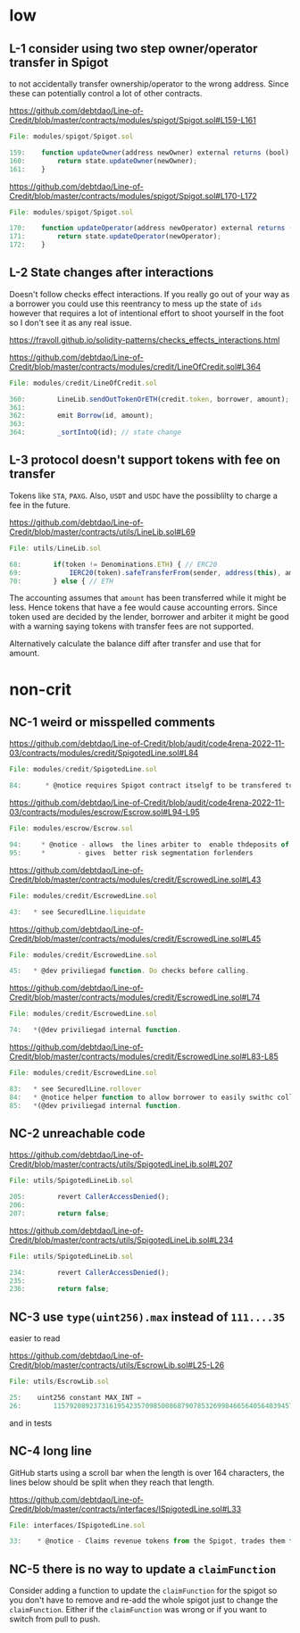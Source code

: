 # low

## L-1 consider using two step owner/operator transfer in Spigot

to not accidentally transfer ownership/operator to the wrong address. Since these can potentially control a lot of other contracts.

https://github.com/debtdao/Line-of-Credit/blob/master/contracts/modules/spigot/Spigot.sol#L159-L161
```javascript
File: modules/spigot/Spigot.sol

159:    function updateOwner(address newOwner) external returns (bool) {
160:        return state.updateOwner(newOwner);
161:    }
```

https://github.com/debtdao/Line-of-Credit/blob/master/contracts/modules/spigot/Spigot.sol#L170-L172
```javascript
File: modules/spigot/Spigot.sol

170:    function updateOperator(address newOperator) external returns (bool) {
171:        return state.updateOperator(newOperator);
172:    }
```

## L-2 State changes after interactions

Doesn't follow checks effect interactions. If you really go out of your way as a borrower you could use this reentrancy to mess up the state of `ids` however that requires a lot of intentional effort to shoot yourself in the foot so I don't see it as any real issue.

https://fravoll.github.io/solidity-patterns/checks_effects_interactions.html

https://github.com/debtdao/Line-of-Credit/blob/master/contracts/modules/credit/LineOfCredit.sol#L364
```javascript
File: modules/credit/LineOfCredit.sol

360:        LineLib.sendOutTokenOrETH(credit.token, borrower, amount); // interaction
361:
362:        emit Borrow(id, amount);
363:
364:        _sortIntoQ(id); // state change
```

## L-3 protocol doesn't support tokens with fee on transfer

Tokens like `STA`, `PAXG`. Also, `USDT` and `USDC` have the possiblilty to charge a fee in the future.

https://github.com/debtdao/Line-of-Credit/blob/master/contracts/utils/LineLib.sol#L69
```javascript
File: utils/LineLib.sol

68:        if(token != Denominations.ETH) { // ERC20
69:            IERC20(token).safeTransferFrom(sender, address(this), amount);
70:        } else { // ETH
```

The accounting assumes that `amount` has been transferred while it might be less. Hence tokens that have a fee would cause accounting errors. Since token used are decided by the lender, borrower and arbiter it might be good with a warning saying tokens with transfer fees are not supported.

Alternatively calculate the balance diff after transfer and use that for amount.

# non-crit

## NC-1 weird or misspelled comments
https://github.com/debtdao/Line-of-Credit/blob/audit/code4rena-2022-11-03/contracts/modules/credit/SpigotedLine.sol#L84
```javascript
File: modules/credit/SpigotedLine.sol

84:      * @notice requires Spigot contract itselgf to be transfered to Arbiter and sold off to a 3rd party before declaring insolvent
```


https://github.com/debtdao/Line-of-Credit/blob/audit/code4rena-2022-11-03/contracts/modules/escrow/Escrow.sol#L94-L95
```javascript
File: modules/escrow/Escrow.sol

94:     * @notice - allows  the lines arbiter to  enable thdeposits of an asset
95:     *        - gives  better risk segmentation forlenders
```

https://github.com/debtdao/Line-of-Credit/blob/master/contracts/modules/credit/EscrowedLine.sol#L43
```javascript
File: modules/credit/EscrowedLine.sol

43:   * see SecuredlLine.liquidate
```

https://github.com/debtdao/Line-of-Credit/blob/master/contracts/modules/credit/EscrowedLine.sol#L45
```javascript
File: modules/credit/EscrowedLine.sol

45:   * @dev priviliegad function. Do checks before calling.
```

https://github.com/debtdao/Line-of-Credit/blob/master/contracts/modules/credit/EscrowedLine.sol#L74
```javascript
File: modules/credit/EscrowedLine.sol

74:   *(@dev priviliegad internal function.
```

https://github.com/debtdao/Line-of-Credit/blob/master/contracts/modules/credit/EscrowedLine.sol#L83-L85
```javascript
File: modules/credit/EscrowedLine.sol

83:   * see SecuredlLine.rollover
84:   * @notice helper function to allow borrower to easily swithc collateral to a new Line after repyment
85:   *(@dev priviliegad internal function.
```

## NC-2 unreachable code

https://github.com/debtdao/Line-of-Credit/blob/master/contracts/utils/SpigotedLineLib.sol#L207
```javascript
File: utils/SpigotedLineLib.sol

205:        revert CallerAccessDenied();
206:
207:        return false;
```
https://github.com/debtdao/Line-of-Credit/blob/master/contracts/utils/SpigotedLineLib.sol#L234
```javascript
File: utils/SpigotedLineLib.sol

234:        revert CallerAccessDenied();
235:
236:        return false;
```

## NC-3 use `type(uint256).max` instead of `111....35`

easier to read

https://github.com/debtdao/Line-of-Credit/blob/master/contracts/utils/EscrowLib.sol#L25-L26
```javascript
File: utils/EscrowLib.sol

25:    uint256 constant MAX_INT =
26:        115792089237316195423570985008687907853269984665640564039457584007913129639935;
```

and in tests

## NC-4 long line

GitHub starts using a scroll bar when the length is over 164 characters, the lines below should be split when they reach that length.

https://github.com/debtdao/Line-of-Credit/blob/master/contracts/interfaces/ISpigotedLine.sol#L33
```javascript
File: interfaces/ISpigotedLine.sol

33:    * @notice - Claims revenue tokens from the Spigot, trades them for credit tokens via a Dex aggregator (Ox protocol) and uses the bought credit tokens to repay debt.
```

## NC-5 there is no way to update a `claimFunction`

Consider adding a function to update the `claimFunction` for the spigot so you don't have to remove and re-add the whole spigot just to change the `claimFunction`. Either if the `claimFunction` was wrong or if you want to switch from pull to push.